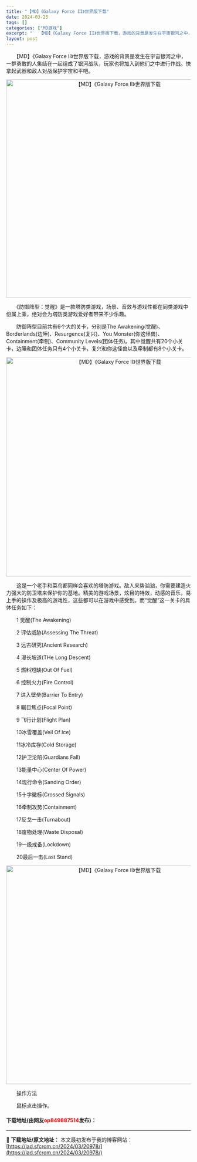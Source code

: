 ```yaml
---
title: "【MD】《Galaxy Force II》世界版下载"
date: 2024-03-25
tags: []
categories: ["MD游戏"]
excerpt: "　　【MD】《Galaxy Force II》世界版下载，游戏的背景是发生在宇宙银河之中，一群勇敢的人集结在一起组成了银河战队，玩家也将加入到他们之中进行作战。快拿起武器和敌人对战保护宇宙和平吧。 　　《防御阵型：觉醒》是一款塔防类游戏，场景、音效与游戏性都在同类游戏中份属上乘，绝对会为塔防类游戏爱&hellip;"
layout: post
---
```


 <p>　　【MD】《Galaxy Force II》世界版下载，游戏的背景是发生在宇宙银河之中，一群勇敢的人集结在一起组成了银河战队，玩家也将加入到他们之中进行作战。快拿起武器和敌人对战保护宇宙和平吧。</p> <p align="center"><img align="" border="0" src="https://lad.sfcrom.cn/wp-content/uploads/2024/03/20240325_66010a63bee70.png" width="595" alt="【MD】《Galaxy Force II》世界版下载" /></p> <p>　　《防御阵型：觉醒》是一款塔防类游戏，场景、音效与游戏性都在同类游戏中份属上乘，绝对会为塔防类游戏爱好者带来不少乐趣。</p> <p>　　防御阵型目前共有6个大的关卡，分别是The Awakening(觉醒)、Borderlands(边陲)、Resurgence(复兴)、You Monster(你这怪兽)、Containment(牵制)、Community Levels(团体任务)。其中觉醒共有20个小关卡，边陲和团体任务只有4个小关卡，复兴和你这怪兽以及牵制都有8个小关卡。</p> <p align="center"><img align="" border="0" src="https://lad.sfcrom.cn/wp-content/uploads/2024/03/20240325_66010a6462cc9.png" width="598" alt="【MD】《Galaxy Force II》世界版下载" /></p> <p>　　这是一个老手和菜鸟都同样会喜欢的塔防游戏。敌人来势汹汹，你需要建造火力强大的防卫塔来保护你的基地。精美的游戏场景，炫目的特效，动感的音乐，易上手的操作及极高的游戏性，这些都可以在游戏中感受到。而&ldquo;觉醒&rdquo;这一关卡的具体任务如下：</p> <p>　　1 觉醒(The Awakening)</p> <p>　　2 评估威胁(Assessing The Threat)</p> <p>　　3 远古研究(Ancient Research)</p> <p>　　4 漫长坡道(THe Long Descent)</p> <p>　　5 燃料短缺(Out Of Fuel)</p> <p>　　6 控制火力(Fire Control)</p> <p>　　7 进入壁垒(Barrier To Entry)</p> <p>　　8 瞩目焦点(Focal Point)</p> <p>　　9 飞行计划(Flight Plan)</p> <p>　　10冰雪覆盖(Veil Of Ice)</p> <p>　　11冰冷库存(Cold Storage)</p> <p>　　12护卫沦陷(Guardians Fall)</p> <p>　　13能量中心(Center Of Power)</p> <p>　　14现行命令(Sanding Order)</p> <p>　　15十字徽标(Crossed Signals)</p> <p>　　16牵制攻势(Containment)</p> <p>　　17反戈一击(Turnabout)</p> <p>　　18废物处理(Waste Disposal)</p> <p>　　19一级戒备(Lockdown)</p> <p>　　20最后一击(Last Stand)</p> <p align="center"><img align="" border="0" src="https://lad.sfcrom.cn/wp-content/uploads/2024/03/20240325_66010a651ed71.png" width="596" alt="【MD】《Galaxy Force II》世界版下载" /></p> <p>　　操作方法</p> <p>　　鼠标点击操作。</p> <p><h4>下载地址(由网友<font color="red">op849887514</font>发布)：</h4></p> 

---
📖 **下载地址/原文地址：** 本文最初发布于我的博客网站：[https://lad.sfcrom.cn/2024/03/20978/](https://lad.sfcrom.cn/2024/03/20978/)
